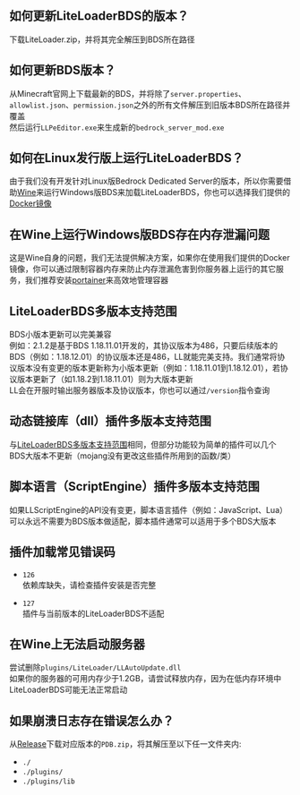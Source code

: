 ## 如何更新LiteLoaderBDS的版本？
下载LiteLoader.zip，并将其完全解压到BDS所在路径

## 如何更新BDS版本？
从Minecraft官网上下载最新的BDS，并将除了`server.properties`、`allowlist.json`、`permission.json`之外的所有文件解压到旧版本BDS所在路径并覆盖  
然后运行`LLPeEditor.exe`来生成新的`bedrock_server_mod.exe`

## 如何在Linux发行版上运行LiteLoaderBDS？
由于我们没有开发针对Linux版Bedrock Dedicated Server的版本，所以你需要借助[Wine](https://www.winehq.org/)来运行Windows版BDS来加载LiteLoaderBDS，你也可以选择我们提供的[Docker镜像](https://github.com/LiteLDev/LiteLoaderBDS#for-linux)

## 在Wine上运行Windows版BDS存在内存泄漏问题
这是Wine自身的问题，我们无法提供解决方案，如果你在使用我们提供的Docker镜像，你可以通过限制容器内存来防止内存泄漏危害到你服务器上运行的其它服务，我们推荐安装[portainer](https://docs.portainer.io/)来高效地管理容器

## LiteLoaderBDS多版本支持范围
BDS小版本更新可以完美兼容  
例如：2.1.2是基于BDS 1.18.11.01开发的，其协议版本为486，只要后续版本的BDS（例如：1.18.12.01）的协议版本还是486，LL就能完美支持。我们通常将协议版本没有变更的版本更新称为小版本更新（例如：1.18.11.01到1.18.12.01），若协议版本更新了（如1.18.2到1.18.11.01）则为大版本更新  
LL会在开服时输出服务器版本及协议版本，你也可以通过`/version`指令查询

## 动态链接库（dll）插件多版本支持范围
与[LiteLoaderBDS多版本支持范围](#LiteLoaderBDS多版本支持范围)相同，但部分功能较为简单的插件可以几个BDS大版本不更新（mojang没有更改这些插件所用到的函数/类）

## 脚本语言（ScriptEngine）插件多版本支持范围
如果LLScriptEngine的API没有变更，脚本语言插件（例如：JavaScript、Lua）可以永远不需要为BDS版本做适配，脚本插件通常可以适用于多个BDS大版本

## 插件加载常见错误码
- `126`  
依赖库缺失，请检查插件安装是否完整

- `127`  
插件与当前版本的LiteLoaderBDS不适配

## 在Wine上无法启动服务器
尝试删除`plugins/LiteLoader/LLAutoUpdate.dll`  
如果你的服务器的可用内存少于1.2GB，请尝试释放内存，因为在低内存环境中LiteLoaderBDS可能无法正常启动

## 如果崩溃日志存在错误怎么办？
从[Release](https://github.com/LiteLDev/LiteLoaderBDS/releases)下载对应版本的`PDB.zip`，将其解压至以下任一文件夹内:
- `./`
- `./plugins/`
- `./plugins/lib`